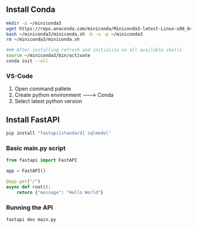 ## Install Conda

```bash
mkdir -p ~/miniconda3
wget https://repo.anaconda.com/miniconda/Miniconda3-latest-Linux-x86_64.sh -O ~/miniconda3/miniconda.sh
bash ~/miniconda3/miniconda.sh -b -u -p ~/miniconda3
rm ~/miniconda3/miniconda.sh

### After installing refresh and initialize on all available shells
source ~/miniconda3/bin/activate
conda init --all
```

### VS-Code
1. Open command pallete
2. Create python environment ---> Conda
3. Select latest python version

## Install FastAPI
```bash
pip install "fastapi[standard] sqlmodel"
```

### Basic main.py script
```python
from fastapi import FastAPI

app = FastAPI()

@app.get("/")
async def root():
    return {"message": "Hello World"}
```

### Running the API
```bash
fastapi dev main.py
```